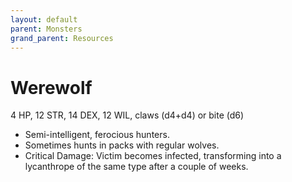 ```yaml
---
layout: default
parent: Monsters
grand_parent: Resources
---
```


# Werewolf

4 HP, 12 STR, 14 DEX, 12 WIL, claws (d4+d4) or bite (d6)

- Semi-intelligent, ferocious hunters.
- Sometimes hunts in packs with regular wolves.
- Critical Damage: Victim becomes infected, transforming into a lycanthrope of the same type after a couple of weeks.


